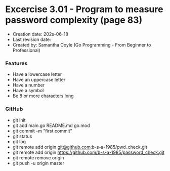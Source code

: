 # Excercise 3.01 - Program to measure password complexity (page 83)

- Creation date: 202s-06-18
- Last revision date:
- Created by: Samantha Coyle (Go Programming - From Beginner to Professional)

### Features

- Have a lowercase letter
- Have an uppercase letter
- Have a number
- Have a symbol
- Be 8 or more characters long

### GitHub

- git init
- git add main.go README.md go.mod
- git commit -m "first commit"
- git status
- git log
- git remote add origin git@github.com:b-s-a-1985/pwd_check.git
- git remote add origin https://github.com/b-s-a-1985/password_check.git
- git remote remove origin
- git push -u origin master
